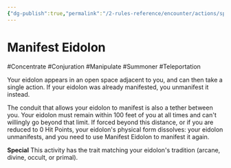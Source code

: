 ```yaml
---
{"dg-publish":true,"permalink":"/2-rules-reference/encounter/actions/specialty-actions/manifest-eidolon/"}
---
```


# Manifest Eidolon
#Concentrate #Conjuration #Manipulate #Summoner #Teleportation 

Your eidolon appears in an open space adjacent to you, and can then take a single action. If your eidolon was already manifested, you unmanifest it instead.

The conduit that allows your eidolon to manifest is also a tether between you. Your eidolon must remain within 100 feet of you at all times and can't willingly go beyond that limit. If forced beyond this distance, or if you are reduced to 0 Hit Points, your eidolon's physical form dissolves: your eidolon unmanifests, and you need to use Manifest Eidolon to manifest it again.

**Special** This activity has the trait matching your eidolon's tradition (arcane, divine, occult, or primal).
